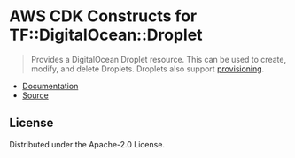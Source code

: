 # AWS CDK Constructs for TF::DigitalOcean::Droplet

> Provides a DigitalOcean Droplet resource. This can be used to create,
modify, and delete Droplets. Droplets also support
[provisioning](https://www.terraform.io/docs/language/resources/provisioners/syntax.html).

* [Documentation](https://github.com/iann0036/cfn-tf-custom-types/blob/docs/resources/digitalocean/TF-DigitalOcean-Droplet/docs/README.md)
* [Source](https://github.com/iann0036/cfn-tf-custom-types.git)

## License

Distributed under the Apache-2.0 License.
